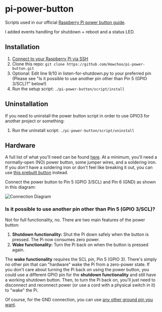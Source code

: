 # pi-power-button

Scripts used in our official [Raspberry Pi power button guide](https://howchoo.com/g/mwnlytk3zmm/how-to-add-a-power-button-to-your-raspberry-pi).

I added events handling for shutdown + reboot and a status LED.

## Installation

1. [Connect to your Raspberry Pi via SSH](https://howchoo.com/g/mgi3mdnlnjq/how-to-log-in-to-a-raspberry-pi-via-ssh)
1. Clone this repo: `git clone https://github.com/Howchoo/pi-power-button.git`
1. Optional: Edit line 9/10 in listen-for-shutdown.py to your preferred pin (Please see "Is it possible to use another pin other than Pin 5 (GPIO 3/SCL)?" below!)
1. Run the setup script: `./pi-power-button/script/install`

## Uninstallation

If you need to uninstall the power button script in order to use GPIO3 for another project or something:

1. Run the uninstall script: `./pi-power-button/script/uninstall`

## Hardware

A full list of what you'll need can be found [here](https://howchoo.com/g/mwnlytk3zmm/how-to-add-a-power-button-to-your-raspberry-pi#parts-list). At a minimum, you'll need a normally-open (NO) power button, some jumper wires, and a soldering iron. If you _don't_ have a soldering iron or don't feel like breaking it out, you can use [this prebuilt button](https://howchoo.com/shop/product/prebuilt-raspberry-pi-power-button?utm_source=github&utm_medium=referral&utm_campaign=git-repo-readme) instead.

Connect the power button to Pin 5 (GPIO 3/SCL) and Pin 6 (GND) as shown in this diagram:

![Connection Diagram](https://raw.githubusercontent.com/Howchoo/pi-power-button/master/diagrams/pinout.png)

### Is it possible to use another pin other than Pin 5 (GPIO 3/SCL)?

Not for full functionality, no. There are two main features of the power button:

1. **Shutdown functionality:** Shut the Pi down safely when the button is pressed. The Pi now consumes zero power.
1. **Wake functionality:** Turn the Pi back on when the button is pressed again.

The **wake functionality** requires the SCL pin, Pin 5 (GPIO 3). There's simply no other pin that can "hardware" wake the Pi from a zero-power state. If you don't care about turning the Pi back _on_ using the power button, you could use a different GPIO pin for the **shutdown functionality** and still have a working shutdown button. Then, to turn the Pi back on, you'll just need to disconnect and reconnect power (or use a cord with a physical switch in it) to "wake" the Pi.

Of course, for the GND connection, you can use [any other ground pin you want](https://pinout.xyz/).
